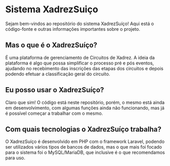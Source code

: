 # Sistema XadrezSuiço

Sejam bem-vindos ao repositório do sistema XadrezSuíço! Aqui está o código-fonte e outras informações importantes sobre o projeto.

## Mas o que é o XadrezSuíço?
É uma plataforma de gerenciamento de Circuitos de Xadrez. A ideia da plataforma é algo que possa simplificar o processo pré e pós eventos, ajudando no recebimento das inscrições das etapas dos circuitos e depois podendo efetuar a classificação geral do circuito.

## Eu posso usar o XadrezSuíço?
Claro que sim! O código está neste repositório, porém, o mesmo está ainda em desenvolvimento, com algumas funções ainda não funcionando, mas já é possível começar a trabalhar com o mesmo. 

## Com quais tecnologias o XadrezSuíço trabalha?
O XadrezSuíço é desenvolvido em PHP com o framework Laravel, podendo ser utilizados vários tipos de bancos de dados, mas o que mais foi focado para o sistema foi o MySQL/MariaDB, que inclusive é o que recomendamos para uso.